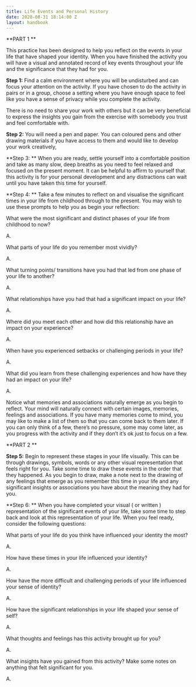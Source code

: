 ```yaml
---
title: Life Events and Personal History
date: 2020-08-31 18:14:00 Z
layout: handbook
---
```


**PART 1 
**

This practice has been designed to help you reflect on the events in your life that have shaped your identity. When you have finished the activity you will have a visual and annotated record of key events throughout your life and the significance that they had for you. 

**Step 1:** Find a calm environment where you will be undisturbed and can focus your attention on the activity. If you have chosen to do the activity in pairs or in a group, choose a setting where you have enough space to feel like you have a sense of privacy while you complete the activity.   

There is no need to share your work with others but it can be very beneficial to express the insights you gain from the exercise with somebody you trust and feel comfortable with.  

**Step 2:** You will need a pen and paper. You can coloured pens and other drawing materials if you have access to them and would like to develop your work creatively,  

**Step 3: ** When you are ready, settle yourself into a comfortable position and take as many slow, deep breaths as you need to feel relaxed and focused on the present moment. It can be helpful to affirm to yourself that this activity is for your personal development and any distractions can wait until you have taken this time for yourself. 

**Step 4: ** Take a few minutes to reflect on and visualise the significant times in your life from childhood through to the present. You may wish to use these prompts to help you as begin your reflection:  

What were the most significant and distinct phases of your life from childhood to now? 

A.

What parts of your life do you remember most vividly? 

A.

What turning points/ transitions have you had that led from one phase of your life to another? 

A.

What relationships have you had that had a significant impact on your life?

A.

Where did you meet each other and how did this relationship have an impact on your experience?  

A.

When have you experienced setbacks or challenging periods in your life? 

A.

What did you learn from these challenging experiences and how have they had an impact on your life? 

A.
 
Notice what memories and associations naturally emerge as you begin to reflect. Your mind will naturally connect with certain images, memories, feelings and associations. If you have many memories come to mind, you may like to make a list of them so that you can come back to them later. If you can only think of a few, there’s no pressure, some may come later, as you progress with the activity and if they don’t it’s ok just to focus on a few. 

**PART 2 
**

**Step 5:** Begin to represent these stages in your life visually. This can be through drawings, symbols, words or any other visual representation that feels right for you. Take some time to draw these events in the order that they happened. As you begin to draw, make a note next to the drawing of any feelings that emerge as you remember this time in your life and any significant insights or associations you have about the meaning they had for you. 

**Step 6: ** When you have completed your visual ( or written ) representation of the significant events of your life, take some time to step back and look at this representation of your life. 
When you feel ready, consider the following questions: 

What parts of your life do you think have influenced your identity the most? 

A.

How have these times in your life influenced your identity? 

A.

How have the more difficult and challenging periods of your life influenced your sense of identity? 

A.

How have the significant relationships in your life shaped your sense of self? 

A.

What thoughts and feelings has this activity brought up for you? 

A.

What insights have you gained from this activity? Make some notes on anything that felt significant for you. 

A.

